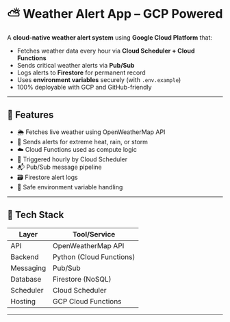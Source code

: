 # ⛅ Weather Alert App – GCP Powered

A **cloud-native weather alert system** using **Google Cloud Platform** that:
- Fetches weather data every hour via **Cloud Scheduler + Cloud Functions**
- Sends critical weather alerts via **Pub/Sub**
- Logs alerts to **Firestore** for permanent record
- Uses **environment variables** securely (with `.env.example`)
- 100% deployable with GCP and GitHub-friendly

---

## 🚀 Features

- 🌦️ Fetches live weather using OpenWeatherMap API
- 🔔 Sends alerts for extreme heat, rain, or storm
- ☁️ Cloud Functions used as compute logic
- 🔄 Triggered hourly by Cloud Scheduler
- 📬 Pub/Sub message pipeline
- 🗃️ Firestore alert logs
- 🔐 Safe environment variable handling

---

## 🧩 Tech Stack

| Layer        | Tool/Service              |
|--------------|---------------------------|
| API          | OpenWeatherMap API        |
| Backend      | Python (Cloud Functions)  |
| Messaging    | Pub/Sub                   |
| Database     | Firestore (NoSQL)         |
| Scheduler    | Cloud Scheduler           |
| Hosting      | GCP Cloud Functions       |

---
